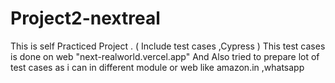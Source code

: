# Project2-nextreal
This is self Practiced Project . ( Include test cases ,Cypress )
This test cases is done on web "next-realworld.vercel.app" And Also tried to prepare lot of test cases as i can in different module or web like amazon.in ,whatsapp

